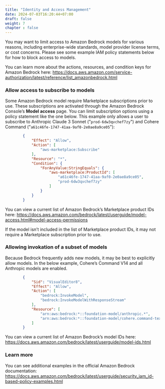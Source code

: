 ```yaml
---
title: "Identity and Access Management"
date: 2024-07-03T16:20:44+07:00
draft: false
weight: 7
chapter : false
---
```


You may want to limit access to Amazon Bedrock models for various reasons, including enterprise-wide standards, model provider license terms, or cost concerns. Please see some example IAM policy statements below for how to block access to models.

You can learn more about the actions, resources, and condition keys for Amazon Bedrock here: https://docs.aws.amazon.com/service-authorization/latest/reference/list_amazonbedrock.html 

### Allow access to subscribe to models
Some Amazon Bedrock model require Marketplace subscriptions prior to use. These subscriptions are activated through the Amazon Bedrock Console’s **Model access** page. You can limit subscription options using a policy statement like the one below. This example only allows a user to subscribe to Anthropic Claude 3 Sonnet ("`prod-6dw3qvchef7zy`") and Cohere Command ("`a61c46fe-1747-41aa-9af0-2e0ae8a9ce05`"):

```json
        {
            "Effect": "Allow",
            "Action": [
                "aws-marketplace:Subscribe"
            ],
            "Resource": "*",
            "Condition": {
                "ForAnyValue:StringEquals": {
                    "aws-marketplace:ProductId": [
                        "a61c46fe-1747-41aa-9af0-2e0ae8a9ce05",
                        "prod-6dw3qvchef7zy"
                    ]
                }
            }
        }
```

You can view a current list of Amazon Bedrock’s Marketplace product IDs here: https://docs.aws.amazon.com/bedrock/latest/userguide/model-access.html#model-access-permissions 

If the model isn’t included in the list of Marketplace product IDs, it may not require a Marketplace subscription prior to use.

### Allowing invokation of a subset of models
Because Bedrock frequently adds new models, it may be best to explicitly allow models. In the below example, Cohere’s Command V14 and all Anthropic models are enabled.

```json
        {
            "Sid": "VisualEditor8",
            "Effect": "Allow",
            "Action": [
                "bedrock:InvokeModel",
                "bedrock:InvokeModelWithResponseStream"
            ],
            "Resource": [
                "arn:aws:bedrock:*::foundation-model/anthropic.*",
                "arn:aws:bedrock:*::foundation-model/cohere.command-text-v14"
            ]
        }
```

You can view a current list of Amazon Bedrock’s model IDs here: https://docs.aws.amazon.com/bedrock/latest/userguide/model-ids.html 

### Learn more

You can see additional examples in the official Amazon Bedrock documentation: https://docs.aws.amazon.com/bedrock/latest/userguide/security_iam_id-based-policy-examples.html 